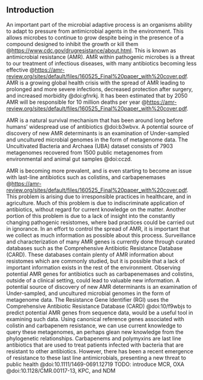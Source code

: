 ## Introduction
An important part of the microbial adaptive process is an organisms ability to adapt to pressure from antimicrobial agents in the environment. This allows microbes to continue to grow despite being in the presence of a compound designed to inhibit the growth or kill them @https://www.cdc.gov/drugresistance/about.html. This is known as antimicrobial resistance (AMR). AMR within pathogenic microbes is a threat to our treatment of infectious diseases, with many antibiotics becoming less effective @https://amr-review.org/sites/default/files/160525_Final%20paper_with%20cover.pdf. AMR is a growing global health crisis with the spread of AMR leading to prolonged and more severe infections, decreased protection after surgery, and increased morbidity @doi:gfnrkj. It has been estimated that by 2050 AMR will be responsible for 10 million deaths per year @https://amr-review.org/sites/default/files/160525_Final%20paper_with%20cover.pdf. 

AMR is a natural survival mechanism that has been around long before humans’ widespread use of antibiotics @doi:b3wbvx. A potential source of discovery of new AMR determinants is an examination of Under-sampled and uncultured microbial genomes in the form of metagenome data. The Uncultivated Bacteria and Archaea (UBA) dataset consists of 7903 metagenomes recovered from 1500 public metagenomes from environmental and animal gut samples @doi:cczd. 

AMR is becoming more prevalent, and is even starting to become an issue with last-line antibiotics such as colistins, and carbapenemases @https://amr-review.org/sites/default/files/160525_Final%20paper_with%20cover.pdf. 
This problem is arising due to irresponsible practices in healthcare, and in agriculture. Much of this problem is due to indiscriminate application of antibiotics, without regard for current knowledge on the matter. Another portion of this problem is due to a lack of insight into the constantly changing pathogenic resistomes, where bad practices could be carried out in ignorance. In an effort to control the spread of AMR, it is important that we collect as much information as possible about this process. Surveillance and characterization of many AMR genes is currently done through curated databases such as the Comprehensive Antibiotic Resistance Database (CARD). These databases contain plenty of AMR information about resistomes which are commonly studied, but it is possible that a lack of important information exists in the rest of the environment. Observing potential AMR genes for antibiotics such as carbapenemases and colistins, outside of a clinical setting, could lead to valuable new information.
A potential source of discovery of new AMR determinants is an examination of Under-sampled, and uncultured microbial genomes in the form of metagenome data. The Resistance Gene Identifier (RGI) uses the Comprehensive Antibiotic Resistance Database (CARD) @doi:10/f9wbjs to predict potential AMR genes from sequence data, would be a useful tool in examining such data. Using canonical reference genes associated with colistin and carbapenem resistance, we can use current knowledge to query these metagenomes, an perhaps glean new knowledge from the phylogenetic relationships.
Carbapenems and polymyxins are last line antibiotics that are used to treat patients infected with bacteria that are resistant to other antibiotics. However, there has been a recent emergence of resistance to these last line antimicrobials, presenting a new threat to public health @doi:10.1111/1469-0691.12719
TODO: introduce MCR, OXA @doi:10.1128/CMR.00117-13, KPC, and NDM
